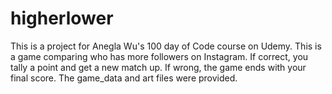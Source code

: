 # higherlower

This is a project for Anegla Wu's 100 day of Code course on Udemy. 
This is a game comparing who has more followers on Instagram. If correct, you tally a point and get a new match up. If wrong, the game ends with your final score. 
The game_data and art files were provided.
